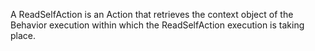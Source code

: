 A ReadSelfAction is an Action that retrieves the context object of the Behavior execution within which the ReadSelfAction execution is taking place.
